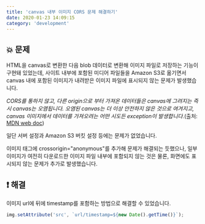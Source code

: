 ```yaml
---
title: 'canvas 내부 이미지 CORS 문제 해결하기'
date: 2020-01-23 14:09:15
category: 'development'
---
```


## 💥 문제

HTML을 canvas로 변환한 다음 blob 데이터로 변환해 이미지 파일로 저장하는 기능이 구현돼 있었는데,
사이트 내부에 포함된 미디어 파일들을 Amazon S3로 옮기면서 canvas 내에 포함된 이미지가 내려받은 이미지 파일에 표시되지 않는 문제가 발생했습니다.

_CORS를 통하지 않고, 다른 origin으로 부터 가져온 데이터들은 canvas에 그려지는 즉시 canvas는 오염됩니다._
_오염된 canvas는 더 이상 안전하지 않은 것으로 여겨지고, canvas 이미지에서 데이터를 가져오려는 어떤 시도든 exception이 발생합니다._(출처: [MDN web doc](https://developer.mozilla.org/ko/docs/Web/HTML/CORS_enabled_image))

일단 서버 설정과 Amazon S3 버킷 설정 등에는 문제가 없었습니다.

이미지 태그에 crossorigin="anonymous"를 추가해 문제가 해결되는 듯했으나, 일부 이미지가 여전히 다운로드한 이미지 파일 내부에 포함되지 않는 것은 물론, 화면에도 표시되지 않는 문제가 추가로 발생했습니다.

## ❗️ 해결

이미지 url에 뒤에 timestamp를 포함하는 방법으로 해결할 수 있었습니다.

```javascript
img.setAttribute('src', `url/timestamp=${new Date().getTime()}`);
```

